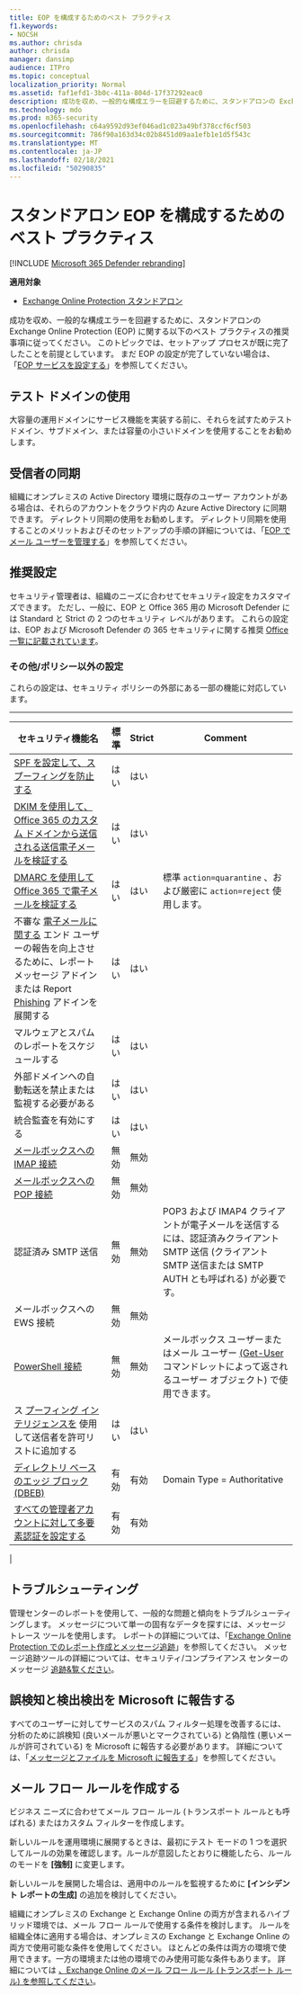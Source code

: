 ```yaml
---
title: EOP を構成するためのベスト プラクティス
f1.keywords:
- NOCSH
ms.author: chrisda
author: chrisda
manager: dansimp
audience: ITPro
ms.topic: conceptual
localization_priority: Normal
ms.assetid: faf1efd1-3b0c-411a-804d-17f37292eac0
description: 成功を収め、一般的な構成エラーを回避するために、スタンドアロンの Exchange Online Protection (EOP) に関する以下のベスト プラクティスの推奨事項に従ってください。
ms.technology: mdo
ms.prod: m365-security
ms.openlocfilehash: c64a9592d93ef046ad1c023a49bf378ccf6cf503
ms.sourcegitcommit: 786f90a163d34c02b8451d09aa1efb1e1d5f543c
ms.translationtype: MT
ms.contentlocale: ja-JP
ms.lasthandoff: 02/18/2021
ms.locfileid: "50290835"
---
```

# <a name="best-practices-for-configuring-standalone-eop"></a>スタンドアロン EOP を構成するためのベスト プラクティス

[!INCLUDE [Microsoft 365 Defender rebranding](../includes/microsoft-defender-for-office.md)]

**適用対象**
-  [Exchange Online Protection スタンドアロン](exchange-online-protection-overview.md)

成功を収め、一般的な構成エラーを回避するために、スタンドアロンの Exchange Online Protection (EOP) に関する以下のベスト プラクティスの推奨事項に従ってください。 このトピックでは、セットアップ プロセスが既に完了したことを前提としています。 まだ EOP の設定が完了していない場合は、「[EOP サービスを設定する](set-up-your-eop-service.md)」を参照してください。

## <a name="use-a-test-domain"></a>テスト ドメインの使用

大容量の運用ドメインにサービス機能を実装する前に、それらを試すためテスト ドメイン、サブドメイン、または容量の小さいドメインを使用することをお勧めします。

## <a name="synchronize-recipients"></a>受信者の同期

組織にオンプレミスの Active Directory 環境に既存のユーザー アカウントがある場合は、それらのアカウントをクラウド内の Azure Active Directory に同期できます。 ディレクトリ同期の使用をお勧めします。 ディレクトリ同期を使用することのメリットおよびそのセットアップの手順の詳細については、「[EOP でメール ユーザーを管理する](manage-mail-users-in-eop.md)」を参照してください。

## <a name="recommended-settings"></a>推奨設定

セキュリティ管理者は、組織のニーズに合わせてセキュリティ設定をカスタマイズできます。 ただし、一般に、EOP と Office 365 用の Microsoft Defender には Standard と Strict の 2 つのセキュリティ レベルがあります。 これらの設定は、EOP および Microsoft Defender の 365 セキュリティに関する推奨 [Office一覧に記載されています](recommended-settings-for-eop-and-office365-atp.md)。

### <a name="miscellaneousnon-policy-settings"></a>その他/ポリシー以外の設定

これらの設定は、セキュリティ ポリシーの外部にある一部の機能に対応しています。

****

|セキュリティ機能名|標準|Strict|Comment|
|---|---|---|---|
|[SPF を設定して、スプーフィングを防止する](set-up-spf-in-office-365-to-help-prevent-spoofing.md)|はい|はい||
|[DKIM を使用して、Office 365 のカスタム ドメインから送信される送信電子メールを検証する](use-dkim-to-validate-outbound-email.md)|はい|はい||
|[DMARC を使用して Office 365 で電子メールを検証する](use-dmarc-to-validate-email.md)|はい|はい|標準 `action=quarantine` 、および厳密に `action=reject` 使用します。|
|不審な [電子メールに関する](enable-the-report-message-add-in.md) エンド ユーザーの報告を向上させるために、レポート メッセージ アドインまたは Report [Phishing](enable-the-report-phish-add-in.md) アドインを展開する|はい|はい||
|マルウェアとスパムのレポートをスケジュールする|はい|はい||
|外部ドメインへの自動転送を禁止または監視する必要がある|はい|はい||
|統合監査を有効にする|はい|はい||
|[メールボックスへの IMAP 接続](https://docs.microsoft.com/Exchange/clients-and-mobile-in-exchange-online/pop3-and-imap4/enable-or-disable-pop3-or-imap4-access)|無効|無効||
|[メールボックスへの POP 接続](https://docs.microsoft.com/Exchange/clients-and-mobile-in-exchange-online/pop3-and-imap4/enable-or-disable-pop3-or-imap4-access)|無効|無効||
|認証済み SMTP 送信|無効|無効|POP3 および IMAP4 クライアントが電子メールを送信するには、認証済みクライアント SMTP 送信 (クライアント SMTP 送信または SMTP AUTH とも呼ばれる) が必要です。|
|メールボックスへの EWS 接続|無効|無効||
|[PowerShell 接続](https://docs.microsoft.com/powershell/exchange/disable-access-to-exchange-online-powershell)|無効|無効|メールボックス ユーザーまたはメール ユーザー [(Get-User](https://docs.microsoft.com/powershell/module/exchange/get-user) コマンドレットによって返されるユーザー オブジェクト) で使用できます。|
|ス [プーフィング インテリジェンスを](learn-about-spoof-intelligence.md) 使用して送信者を許可リストに追加する|はい|はい||
|[ディレクトリ ベースのエッジ ブロック (DBEB)](https://docs.microsoft.com/Exchange/mail-flow-best-practices/use-directory-based-edge-blocking)|有効|有効|Domain Type = Authoritative|
|[すべての管理者アカウントに対して多要素認証を設定する](../../admin/security-and-compliance/set-up-multi-factor-authentication.md)|有効|有効||
|

## <a name="troubleshooting"></a>トラブルシューティング

管理センターのレポートを使用して、一般的な問題と傾向をトラブルシューティングします。 メッセージについて単一の固有なデータを探すには、メッセージ トレース ツールを使用します。 レポートの詳細については、「[Exchange Online Protection でのレポート作成とメッセージ追跡](reporting-and-message-trace-in-exchange-online-protection.md)」を参照してください。 メッセージ追跡ツールの詳細については、セキュリティ/コンプライアンス センターのメッセージ [追跡&覧ください](message-trace-scc.md)。

## <a name="report-false-positives-and-false-negatives-to-microsoft"></a>誤検知と検出検出を Microsoft に報告する

すべてのユーザーに対してサービスのスパム フィルター処理を改善するには、分析のために誤検知 (良いメールが悪いとマークされている) と偽陰性 (悪いメールが許可されている) を Microsoft に報告する必要があります。 詳細については、「[メッセージとファイルを Microsoft に報告する](report-junk-email-messages-to-microsoft.md)」を参照してください。

## <a name="create-mail-flow-rules"></a>メール フロー ルールを作成する

ビジネス ニーズに合わせてメール フロー ルール (トランスポート ルールとも呼ばれる) またはカスタム フィルターを作成します。

新しいルールを運用環境に展開するときは、最初にテスト モードの 1 つを選択してルールの効果を確認します。ルールが意図したとおりに機能したら、ルールのモードを **[強制]** に変更します。

新しいルールを展開した場合は、適用中のルールを監視するために **[インシデント レポートの生成]** の追加を検討してください。

組織にオンプレミスの Exchange と Exchange Online の両方が含まれるハイブリッド環境では、メール フロー ルールで使用する条件を検討します。 ルールを組織全体に適用する場合は、オンプレミスの Exchange と Exchange Online の両方で使用可能な条件を使用してください。 ほとんどの条件は両方の環境で使用できます。一方の環境または他の環境でのみ使用可能な条件もあります。 詳細については [、Exchange Online のメール フロー ルール (トランスポート ルール) を参照してください](https://docs.microsoft.com/exchange/security-and-compliance/mail-flow-rules/mail-flow-rules)。
